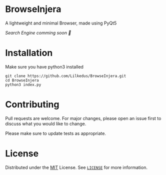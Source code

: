# BrowseInjera
A lightweight and minimal Browser, made using PyQt5

*Search Engine comming soon 🔎*

# Installation
Make sure you have python3 installed
```
git clone https://github.com/Lilkedus/BrowseInjera.git
cd BrowseInjera
python3 index.py
```

# Contributing
Pull requests are welcome. For major changes, please open an issue first to discuss what you would like to change.

Please make sure to update tests as appropriate.

# License
Distributed under the [MIT](https://github.com/Lilkedus/BrowseInjera]) License. See [`LICENSE`](https://github.com/Lilkedus/BrowseInjera/blob/master/LICENSE) for more information.

